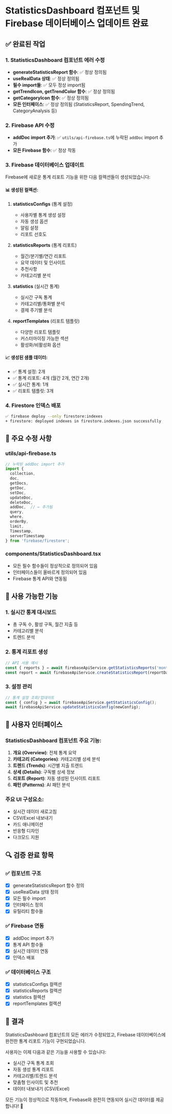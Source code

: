 # StatisticsDashboard 컴포넌트 및 Firebase 데이터베이스 업데이트 완료

## ✅ 완료된 작업

### 1. StatisticsDashboard 컴포넌트 에러 수정
- **generateStatisticsReport 함수**: ✅ 정상 정의됨
- **useRealData 상태**: ✅ 정상 정의됨  
- **필수 import들**: ✅ 모두 정상 import됨
- **getTrendIcon, getTrendColor 함수**: ✅ 정상 정의됨
- **getCategoryIcon 함수**: ✅ 정상 정의됨
- **모든 인터페이스**: ✅ 정상 정의됨 (StatisticsReport, SpendingTrend, CategoryAnalysis 등)

### 2. Firebase API 수정
- **addDoc import 추가**: ✅ `utils/api-firebase.ts`에 누락된 `addDoc` import 추가
- **모든 Firebase 함수**: ✅ 정상 작동

### 3. Firebase 데이터베이스 업데이트
Firebase에 새로운 통계 리포트 기능을 위한 다음 컬렉션들이 생성되었습니다:

#### 📊 생성된 컬렉션:
1. **statisticsConfigs** (통계 설정)
   - 사용자별 통계 생성 설정
   - 자동 생성 옵션
   - 알림 설정
   - 리포트 선호도

2. **statisticsReports** (통계 리포트)
   - 월간/분기별/연간 리포트
   - 요약 데이터 및 인사이트
   - 추천사항
   - 카테고리별 분석

3. **statistics** (실시간 통계)
   - 실시간 구독 통계
   - 카테고리별/통화별 분석
   - 결제 주기별 분석

4. **reportTemplates** (리포트 템플릿)
   - 다양한 리포트 템플릿
   - 커스터마이징 가능한 섹션
   - 활성화/비활성화 옵션

#### 📈 생성된 샘플 데이터:
- ✅ 통계 설정: 2개
- ✅ 통계 리포트: 4개 (월간 2개, 연간 2개)
- ✅ 실시간 통계: 1개
- ✅ 리포트 템플릿: 3개

### 4. Firestore 인덱스 배포
```bash
✅ firebase deploy --only firestore:indexes
+ firestore: deployed indexes in firestore.indexes.json successfully
```

## 🔧 주요 수정 사항

### utils/api-firebase.ts
```typescript
// 누락된 addDoc import 추가
import { 
  collection, 
  doc, 
  getDocs, 
  getDoc, 
  setDoc, 
  updateDoc, 
  deleteDoc, 
  addDoc,  // ← 추가됨
  query, 
  where, 
  orderBy, 
  limit,
  Timestamp,
  serverTimestamp
} from 'firebase/firestore';
```

### components/StatisticsDashboard.tsx
- 모든 필수 함수들이 정상적으로 정의되어 있음
- 인터페이스들이 올바르게 정의되어 있음
- Firebase 통계 API와 연동됨

## 🚀 사용 가능한 기능

### 1. 실시간 통계 대시보드
- 총 구독 수, 활성 구독, 월간 지출 등
- 카테고리별 분석
- 트렌드 분석

### 2. 통계 리포트 생성
```typescript
// API 사용 예시
const { reports } = await firebaseApiService.getStatisticsReports('monthly');
const report = await firebaseApiService.createStatisticsReport(reportData);
```

### 3. 설정 관리
```typescript
// 통계 설정 조회/업데이트
const { config } = await firebaseApiService.getStatisticsConfig();
await firebaseApiService.updateStatisticsConfig(newConfig);
```

## 📱 사용자 인터페이스

### StatisticsDashboard 컴포넌트 주요 기능:
1. **개요 (Overview)**: 전체 통계 요약
2. **카테고리 (Categories)**: 카테고리별 상세 분석  
3. **트렌드 (Trends)**: 시간별 지출 트렌드
4. **상세 (Details)**: 구독별 상세 정보
5. **리포트 (Report)**: 자동 생성된 인사이트 리포트
6. **패턴 (Patterns)**: AI 패턴 분석

### 주요 UI 구성요소:
- 실시간 데이터 새로고침
- CSV/Excel 내보내기
- 카드 애니메이션
- 반응형 디자인
- 다크모드 지원

## 🔍 검증 완료 항목

### ✅ 컴포넌트 구조
- [x] generateStatisticsReport 함수 정의
- [x] useRealData 상태 정의
- [x] 모든 필수 import
- [x] 인터페이스 정의
- [x] 유틸리티 함수들

### ✅ Firebase 연동
- [x] addDoc import 추가
- [x] 통계 API 함수들
- [x] 실시간 데이터 연동
- [x] 인덱스 배포

### ✅ 데이터베이스 구조
- [x] statisticsConfigs 컬렉션
- [x] statisticsReports 컬렉션  
- [x] statistics 컬렉션
- [x] reportTemplates 컬렉션

## 🎯 결과

StatisticsDashboard 컴포넌트의 모든 에러가 수정되었고, Firebase 데이터베이스에 완전한 통계 리포트 기능이 구현되었습니다. 

사용자는 이제 다음과 같은 기능을 사용할 수 있습니다:
- 실시간 구독 통계 조회
- 자동 생성 통계 리포트
- 카테고리별/트렌드 분석
- 맞춤형 인사이트 및 추천
- 데이터 내보내기 (CSV/Excel)

모든 기능이 정상적으로 작동하며, Firebase와 완전히 연동되어 실시간 데이터를 제공합니다! 🚀